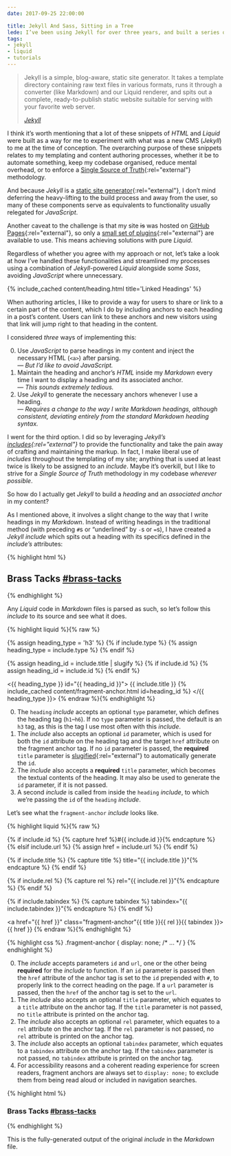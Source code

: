 ```yaml
---
date: 2017-09-25 22:00:00

title: Jekyll And Sass, Sitting in a Tree
lede: I’ve been using Jekyll for over three years, and built a series of useful reusable components to streamline my templating and authoring processes.
tags:
- jekyll
- liquid
- tutorials
---
```



<blockquote>
    <p>Jekyll is a simple, blog-aware, static site generator. It takes a template directory containing raw text files in various formats, runs it through a converter (like Markdown) and our Liquid renderer, and spits out a complete, ready-to-publish static website suitable for serving with your favorite web server.</p>
    <cite class="h-cite"><a href="https://jekyllrb.com/" rel="external">Jekyll</a></cite>
</blockquote>

I think it’s worth mentioning that a lot of these snippets of *HTML* and *Liquid* were built as a way for me to experiment with what was a new CMS (*Jekyll*) to me at the time of conception. The overarching purpose of these snippets relates to my templating and content authoring processes, whether it be to automate something, keep my codebase organised, reduce mental overhead, or to enforce a [Single Source of Truth](https://en.wikipedia.org/wiki/Single_source_of_truth){:rel="external"} methodology.

And because *Jekyll* is a [static site generator](https://davidwalsh.name/introduction-static-site-generators){:rel="external"}, I don’t mind deferring the heavy-lifting to the build process and away from the user, so many of these components serve as equivalents to functionality usually relegated for *JavaScript*.

Another caveat to the challenge is that my site <s>is</s> was hosted on [GitHub Pages](https://pages.github.com){:rel="external"}, so only a [small set of plugins](https://help.github.com/articles/adding-jekyll-plugins-to-a-github-pages-site/){:rel="external"} are available to use. This means achieving solutions with pure *Liquid*.

Regardless of whether you agree with my approach or not, let’s take a look at how I’ve handled these functionalities and streamlined my processes using a combination of *Jekyll*-powered *Liquid* alongside some *Sass*, avoiding *JavaScript* where unnecessary.


{% include_cached content/heading.html title='Linked Headings' %}

When authoring articles, I like to provide a way for users to share or link to a certain part of the content, which I do by including anchors to each heading in a post’s content. Users can link to these anchors and new visitors using that link will jump right to that heading in the content.

I considered *three* ways of implementing this:

0. Use *JavaScript* to parse headings in my content and inject the necessary HTML (`<a>`) after parsing.<br><em>— But I’d like to avoid JavaScript.</em>
0. Maintain the heading and anchor’s *HTML* inside my *Markdown* every time I want to display a heading and its associated anchor.<br>— <em>This sounds extremely tedious.</em>
0. Use *Jekyll* to generate the necessary anchors whenever I use a heading.<br>— <em>Requires a change to the way I write *Markdown* headings, although consistent, deviating entirely from the standard *Markdown* heading syntax.</em>

I went for the third option. I did so by leveraging *Jekyll’s* *[includes](https://jekyllrb.com/docs/templates/#includes "Jekyll Templating Includes"){:rel="external"}* to provide the functionality and take the pain away of crafting and maintaining the markup. In fact, I make liberal use of *includes* throughout the templating of my site; anything that is used at least twice is likely to be assigned to an *include*. Maybe it’s overkill, but I like to strive for a *Single Source of Truth* methodology in my codebase *wherever possible*.

So how do I actually get *Jekyll* to build a *heading* and an *associated anchor* in my content?

As I mentioned above, it involves a slight change to the way that I write headings in my *Markdown*. Instead of writing headings in the traditional method (with preceding `#`s or <q>underlined</q> by `-`s or `=`s), I have created a *Jekyll* *include* which spits out a heading with its specifics defined in the *include’s* attributes:

{% highlight html %}
<h2 id="brass-tacks" class="gamma">
    Brass Tacks
    <a href="#brass-tacks" class="fragment-anchor">#brass-tacks</a>
</h2>
{% endhighlight %}

Any *Liquid* code in *Markdown* files is parsed as such, so let’s follow this *include* to its source and see what it does.

{% highlight liquid %}{% raw %}
<!-- 1 -->
{% assign heading_type = 'h3' %}
{% if include.type %}
    {% assign heading_type = include.type %}
{% endif %}

<!-- 2 & 3 -->
{% assign heading_id = include.title | slugify %}
{% if include.id %}
    {% assign heading_id = include.id %}
{% endif %}

<{{ heading_type }} id="{{ heading_id }}">
    {{ include.title }}
    <!-- 4 -->
    {% include_cached content/fragment-anchor.html id=heading_id %}
</{{ heading_type }}>
{% endraw %}{% endhighlight %}

0. The `heading` *include* accepts an optional `type` parameter, which defines the heading tag (`h1`–`h6`). If no `type` parameter is passed, the default is an `h3` tag, as this is the tag I use most often with this *include*.
0. The *include* also accepts an optional `id` parameter, which is used for both the `id` attribute on the heading tag and the target `href` attribute on the fragment anchor tag. If no `id` parameter is passed, the **required** `title` parameter is [slugified](https://jekyllrb.com/docs/templates/){:rel="external"} to automatically generate the `id`.
0. The *include* also accepts a **required** `title` parameter, which becomes the textual contents of the heading. It may also be used to generate the `id` parameter, if it is not passed.
0. A second *include* is called from inside the `heading` *include*, to which we’re passing the `id` of the `heading` *include*.

Let’s see what the `fragment-anchor` *include* looks like.

{% highlight liquid %}{% raw %}
<!-- 1 -->
{% if include.id %}
    {% capture href %}#{{ include.id }}{% endcapture %}
{% elsif include.url %}
    {% assign href = include.url %}
{% endif %}

<!-- 2 -->
{% if include.title %}
    {% capture title %} title="{{ include.title }}"{% endcapture %}
{% endif %}

<!-- 3 -->
{% if include.rel %}
    {% capture rel %} rel="{{ include.rel }}"{% endcapture %}
{% endif %}

<!-- 4 -->
{% if include.tabindex %}
    {% capture tabindex %} tabindex="{{ include.tabindex }}"{% endcapture %}
{% endif %}

<!-- 5 -->
<a href="{{ href }}" class="fragment-anchor"{{ title }}{{ rel }}{{ tabindex }}>{{ href }}</a>
{% endraw %}{% endhighlight %}

{% highlight css %}
.fragment-anchor {
    display: none;
    /* ... */
}
{% endhighlight %}

0. The *include* accepts parameters `id` and `url`, one or the other being **required** for the *include* to function. If an `id` parameter is passed then the `href` attribute of the anchor tag is set to the `id` prepended with `#`, to properly link to the correct heading on the page. If a `url` parameter is passed, then the `href` of the anchor tag is set to the `url`.
0. The *include* also accepts an optional `title` parameter, which equates to a `title` attribute on the anchor tag. If the `title` parameter is not passed, no `title` attribute is printed on the anchor tag.
0. The *include* also accepts an optional `rel` parameter, which equates to a `rel` attribute on the anchor tag. If the `rel` parameter is not passed, no `rel` attribute is printed on the anchor tag.
0. The *include* also accepts an optional `tabindex` parameter, which equates to a `tabindex` attribute on the anchor tag. If the `tabindex` parameter is not passed, no `tabindex` attribute is printed on the anchor tag.
0. For accessibility reasons and a coherent reading experience for screen readers, fragment anchors are always set to `display: none;` to exclude them from being read aloud or included in navigation searches.

{% highlight html %}
<h3 id="brass-tacks">
    Brass Tacks
    <a href="#brass-tacks" class="fragment-anchor">#brass-tacks</a>
</h3>
{% endhighlight %}

This is the fully-generated output of the original *include* in the *Markdown* file.

